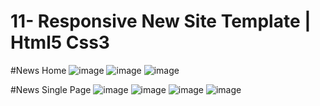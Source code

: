 # 11- Responsive New Site Template | Html5 Css3


#News Home
![image](https://user-images.githubusercontent.com/115400485/220337411-9673b5d1-85c4-4608-bd0b-df170c54aeeb.png)
![image](https://user-images.githubusercontent.com/115400485/220337490-e6d66c25-ab6f-46cd-a27d-b928120d7f12.png)
![image](https://user-images.githubusercontent.com/115400485/220337533-9f71c47a-fa97-4237-b8fb-1c00411468e9.png)

#News Single Page
![image](https://user-images.githubusercontent.com/115400485/220337689-ef432881-7042-4d85-a062-f29dc9e25c9a.png)
![image](https://user-images.githubusercontent.com/115400485/220337772-24a8e1d6-e4b0-4251-b91a-f4c1eff9626d.png)
![image](https://user-images.githubusercontent.com/115400485/220337809-35633b59-a620-4e58-8bc0-b7ae1082b3df.png)
![image](https://user-images.githubusercontent.com/115400485/220337836-426811a0-07ea-437a-a7db-e57bcb1fc2e9.png)
